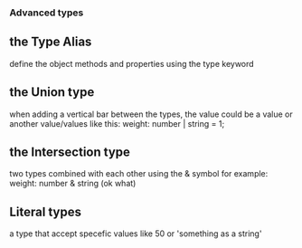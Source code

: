 ### Advanced types

## the Type Alias
define the object methods and properties using the type keyword

## the Union type
when adding a vertical bar between the types, the value could be a value or another value/values like this:
weight: number | string = 1;

## the Intersection type
two types combined with each other using the & symbol for example: weight: number & string (ok what)

## Literal types
a type that accept specefic values like 50 or 'something as a string'

